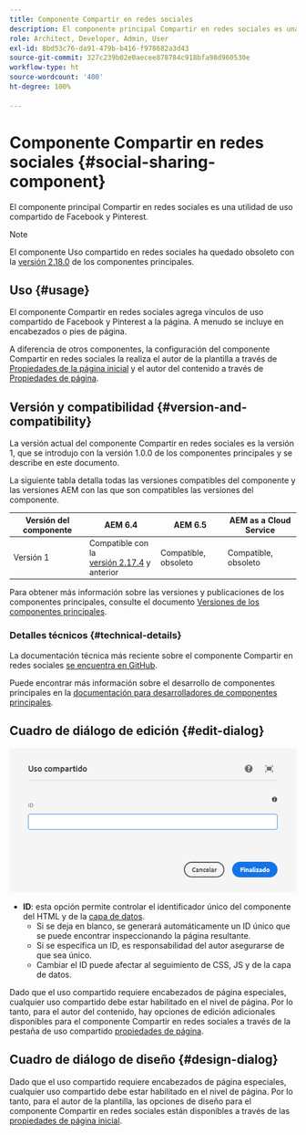 ```yaml
---
title: Componente Compartir en redes sociales
description: El componente principal Compartir en redes sociales es una utilidad de uso compartido de Facebook y Pinterest.
role: Architect, Developer, Admin, User
exl-id: 8bd53c76-da91-479b-b416-f978682a3d43
source-git-commit: 327c239b02e0aecee878784c918bfa98d960530e
workflow-type: ht
source-wordcount: '400'
ht-degree: 100%

---
```


# Componente Compartir en redes sociales {#social-sharing-component}

El componente principal Compartir en redes sociales es una utilidad de uso compartido de Facebook y Pinterest.

>[!NOTE]
>
>El componente Uso compartido en redes sociales ha quedado obsoleto con la [versión 2.18.0](/help/versions.md) de los componentes principales.

## Uso {#usage}

El componente Compartir en redes sociales agrega vínculos de uso compartido de Facebook y Pinterest a la página. A menudo se incluye en encabezados o pies de página.

A diferencia de otros componentes, la configuración del componente Compartir en redes sociales la realiza el autor de la plantilla a través de [Propiedades de la página inicial](https://experienceleague.adobe.com/docs/experience-manager-cloud-service/sites/authoring/features/templates.html?lang=es) y el autor del contenido a través de [Propiedades de página](https://experienceleague.adobe.com/docs/experience-manager-cloud-service/sites/authoring/fundamentals/page-properties.html?lang=es).

## Versión y compatibilidad {#version-and-compatibility}

La versión actual del componente Compartir en redes sociales es la versión 1, que se introdujo con la versión 1.0.0 de los componentes principales y se describe en este documento.

La siguiente tabla detalla todas las versiones compatibles del componente y las versiones AEM con las que son compatibles las versiones del componente.

| Versión del componente | AEM 6.4 | AEM 6.5 | AEM as a Cloud Service |
|--- |--- |--- |---|
| Versión 1 | Compatible  con la <br>[versión 2.17.4](/help/versions.md) y anterior | Compatible, obsoleto | Compatible, obsoleto |

Para obtener más información sobre las versiones y publicaciones de los componentes principales, consulte el documento [Versiones de los componentes principales](/help/versions.md).

### Detalles técnicos {#technical-details}

La documentación técnica más reciente sobre el componente Compartir en redes sociales [se encuentra en GitHub](https://adobe.com/go/aem_cmp_tech_sharing_v1_es).

Puede encontrar más información sobre el desarrollo de componentes principales en la [documentación para desarrolladores de componentes principales](/help/developing/overview.md).

## Cuadro de diálogo de edición {#edit-dialog}

![Cuadro de diálogo de edición del componente Compartir en redes sociales](/help/assets/sharing-edit.png)

* **ID**: esta opción permite controlar el identificador único del componente del HTML y de la [capa de datos](/help/developing/data-layer/overview.md).
   * Si se deja en blanco, se generará automáticamente un ID único que se puede encontrar inspeccionando la página resultante.
   * Si se especifica un ID, es responsabilidad del autor asegurarse de que sea único.
   * Cambiar el ID puede afectar al seguimiento de CSS, JS y de la capa de datos.

Dado que el uso compartido requiere encabezados de página especiales, cualquier uso compartido debe estar habilitado en el nivel de página. Por lo tanto, para el autor del contenido, hay opciones de edición adicionales disponibles para el componente Compartir en redes sociales a través de la pestaña de uso compartido [propiedades de página](https://experienceleague.adobe.com/docs/experience-manager-cloud-service/sites/authoring/fundamentals/page-properties.html?lang=es).

## Cuadro de diálogo de diseño {#design-dialog}

Dado que el uso compartido requiere encabezados de página especiales, cualquier uso compartido debe estar habilitado en el nivel de página. Por lo tanto, para el autor de la plantilla, las opciones de diseño para el componente Compartir en redes sociales están disponibles a través de las [propiedades de página inicial](https://experienceleague.adobe.com/docs/experience-manager-cloud-service/sites/authoring/features/templates.html?lang=es).
